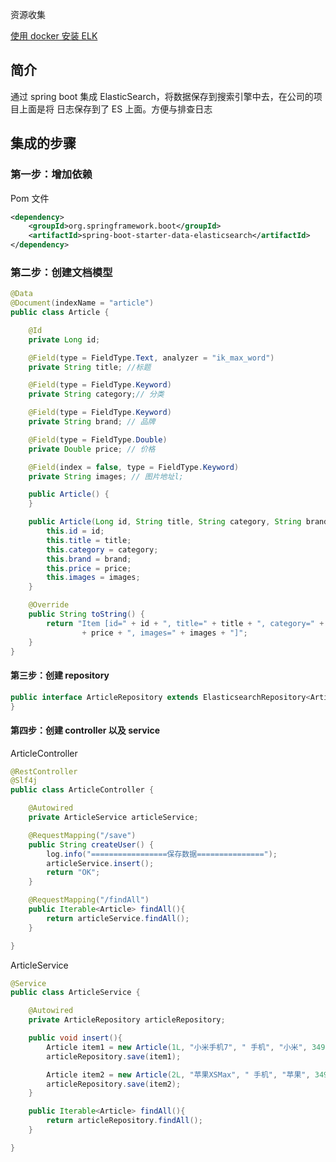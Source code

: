 资源收集

[使用 docker 安装 ELK](https://blog.csdn.net/qq_18948359/article/details/123252037?spm=1001.2014.3001.5501)

## 简介

通过 spring boot 集成 ElasticSearch，将数据保存到搜索引擎中去，在公司的项目上面是将 日志保存到了 ES 上面。方便与排查日志

## 集成的步骤

### 第一步：增加依赖

Pom 文件

```xml
<dependency>
    <groupId>org.springframework.boot</groupId>
    <artifactId>spring-boot-starter-data-elasticsearch</artifactId>
</dependency>
```

### 第二步：创建文档模型
```java
@Data
@Document(indexName = "article")
public class Article {

    @Id
    private Long id;

    @Field(type = FieldType.Text, analyzer = "ik_max_word")
    private String title; //标题

    @Field(type = FieldType.Keyword)
    private String category;// 分类

    @Field(type = FieldType.Keyword)
    private String brand; // 品牌

    @Field(type = FieldType.Double)
    private Double price; // 价格

    @Field(index = false, type = FieldType.Keyword)
    private String images; // 图片地址l;

    public Article() {
    }

    public Article(Long id, String title, String category, String brand, Double price, String images) {
        this.id = id;
        this.title = title;
        this.category = category;
        this.brand = brand;
        this.price = price;
        this.images = images;
    }

    @Override
    public String toString() {
        return "Item [id=" + id + ", title=" + title + ", category=" + category + ", brand=" + brand + ", price="
                + price + ", images=" + images + "]";
    }
}
```

#### 第三步：创建 repository
```java
public interface ArticleRepository extends ElasticsearchRepository<Article, Long> {
}
```

#### 第四步：创建 controller 以及 service

ArticleController

```java
@RestController
@Slf4j
public class ArticleController {

    @Autowired
    private ArticleService articleService;

    @RequestMapping("/save")
    public String createUser() {
        log.info("=================保存数据===============");
        articleService.insert();
        return "OK";
    }

    @RequestMapping("/findAll")
    public Iterable<Article> findAll(){
        return articleService.findAll();
    }

}
```

ArticleService

```java
@Service
public class ArticleService {

    @Autowired
    private ArticleRepository articleRepository;

    public void insert(){
        Article item1 = new Article(1L, "小米手机7", " 手机", "小米", 3499.00, "http://image.baidu.com/13123.jpg");
        articleRepository.save(item1);

        Article item2 = new Article(2L, "苹果XSMax", " 手机", "苹果", 3499.00, "http://image.baidu.com/13123.jpg");
        articleRepository.save(item2);
    }

    public Iterable<Article> findAll(){
        return articleRepository.findAll();
    }

}
```

